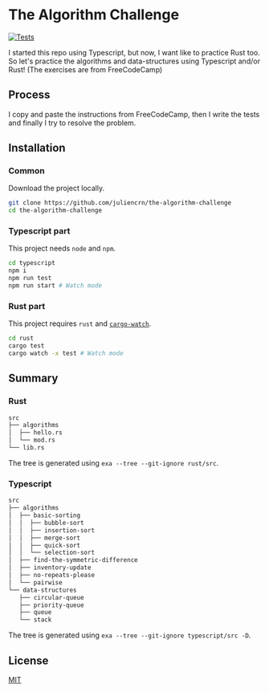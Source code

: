 # The Algorithm Challenge

[![Tests](https://github.com/juliencrn/the-algorithm-challenge/actions/workflows/tests.yml/badge.svg)](https://github.com/juliencrn/the-algorithm-challenge/actions/workflows/tests.yml)

I started this repo using Typescript, but now, I want like to practice Rust too. So let's practice the algorithms and data-structures using Typescript and/or Rust! (The exercises are from FreeCodeCamp)

## Process
I copy and paste the instructions from FreeCodeCamp, then I write the tests and finally I try to resolve the problem.

## Installation

### Common
Download the project locally.
```bash
git clone https://github.com/juliencrn/the-algorithm-challenge
cd the-algorithm-challenge
```

### Typescript part
This project needs `node` and `npm`.

```bash
cd typescript
npm i
npm run test
npm run start # Watch mode
```

### Rust part
This project requires `rust` and [`cargo-watch`](https://github.com/watchexec/cargo-watch).

```bash
cd rust
cargo test
cargo watch -x test # Watch mode
```

## Summary 

### Rust
```bash
src
├── algorithms
│  ├── hello.rs
│  └── mod.rs
└── lib.rs
```

The tree is generated using `exa --tree --git-ignore rust/src`.

### Typescript

```bash
src
├── algorithms
│  ├── basic-sorting
│  │  ├── bubble-sort
│  │  ├── insertion-sort
│  │  ├── merge-sort
│  │  ├── quick-sort
│  │  └── selection-sort
│  ├── find-the-symmetric-difference
│  ├── inventory-update
│  ├── no-repeats-please
│  └── pairwise
└── data-structures
   ├── circular-queue
   ├── priority-queue
   ├── queue
   └── stack
```

The tree is generated using `exa --tree --git-ignore typescript/src -D`.


## License
[MIT](https://github.com/juliencrn/the-algorithm-challenge/blob/main/LICENSE)
